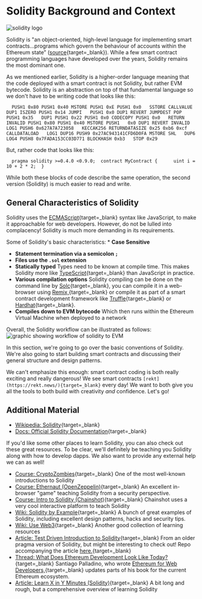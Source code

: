   Solidity Background and Context
===============================

  ![solidity logo](../../../img/S03/solidity-logo-2.png)

 Solidity is "an object-oriented, high-level language for implementing smart contracts...programs which govern the behaviour of accounts within the Ethereum state” ([source](https://docs.soliditylang.org/en/latest/){target=_blank}). While a few smart contract programming languages have developed over the years, Solidity remains the most dominant one.

 As we mentioned earlier, Solidity is a higher-order language meaning that the code deployed with a smart contract is not Solidity, but rather EVM bytecode. Solidity is an abstraction on top of that fundamental language so we don't have to be writing code that looks like this: 
```
  PUSH1 0x80 PUSH1 0x40 MSTORE PUSH1 0xE PUSH1 0x0   SSTORE CALLVALUE DUP1 ISZERO PUSH1 0x14 JUMPI   PUSH1 0x0 DUP1 REVERT JUMPDEST POP PUSH1 0x35   DUP1 PUSH1 0x22 PUSH1 0x0 CODECOPY PUSH1 0x0   RETURN INVALID PUSH1 0x80 PUSH1 0x40 MSTORE PUSH1   0x0 DUP1 REVERT INVALID LOG1 PUSH6 0x627A7A723058   KECCAK256 RETURNDATASIZE 0x25 0xb6 0xcf CALLDATALOAD   LOG1 DUP16 PUSH9 0x27AC943141CFD6D0FA MSTORE SHL   DUP6 LOG4 PUSH8 0x7FADA153CC03D771 BLOCKHASH 0xb3   STOP 0x29    
```
 But, rather code that looks like this: 
```
  pragma solidity >=0.4.0 <0.9.0;  contract MyContract {      uint i = 10 + 2 * 2;  }    
```
 While both these blocks of code describe the same operation, the second version (Solidity) is much easier to read and write. 

 General Characteristics of Solidity
-----------------------------------

 Solidity uses the [ECMAScript](https://en.wikipedia.org/wiki/ECMAScript){target=_blank} syntax like JavaScript, to make it approachable for web developers. However, do not be lulled into complacency! Solidity is much more demanding in its requirements.

 Some of Solidity's basic characteristics: * **Case Sensitive**
* **Statement termination via a semicolon `;`**
* **Files use the `.sol` extension**
* **Statically typed** Types need to be known at compile time. This makes Solidity more like [TypeScript](https://en.wikipedia.org/wiki/TypeScript){target=_blank} than JavaScript in practice.
* **Various compilation options** Solidity compiling can be done on the command line by [Solc](https://docs.soliditylang.org/en/latest/installing-solidity.html){target=_blank}, you can compile it in a web-browser using [Remix,](http://remix.ethereum.org/){target=_blank} or compile it as part of a smart contract development framework like [Truffle](https://www.trufflesuite.com/){target=_blank} or [Hardhat](https://www.hardhat.org){target=_blank}.
* **Compiles down to EVM bytecode** Which then runs within the Ethereum Virtual Machine when deployed to a network

 Overall, the Solidity workflow can be illustrated as follows: ![graphic showing workflow of solidity to EVM](../../../img/S03/solidity-workflow.png)

 

 In this section, we're going to go over the basic conventions of Solidity. We're also going to start building smart contracts and discussing their general structure and design patterns.

 We can't emphasize this enough: smart contract coding is both really exciting and really dangerous! We see smart contracts `[rekt](https://rekt.news/){target=_blank}` every day! We want to both give you all the tools to both build with creativity *and* confidence. Let's go!

 Additional Material
-------------------

 * [Wikipedia: Solidity](https://en.wikipedia.org/wiki/Solidity){target=_blank}
* [Docs: Official Solidity Documentation](https://docs.soliditylang.org/en/latest/){target=_blank}

 If you'd like some other places to learn Solidity, you can also check out these great resources. To be clear, we'll definitely be teaching you Solidity along with how to develop dapps. We also want to provide any external help we can as well!

 * [Course: CryptoZombies](https://cryptozombies.io/){target=_blank} One of the most well-known introductions to Solidity
* [Course: Ethernaut (OpenZeppelin)](https://ethernaut.openzeppelin.com/){target=_blank} An excellent in-browser "game" teaching Solidity from a security perspective.
* [Course: Intro to Solidity (Chainshot)](https://www.chainshot.com/learn/solidity){target=_blank} Chainshot uses a very cool interactive platform to teach Solidity
* [Wiki: Solidity by Example](https://www.solidity-by-example.org){target=_blank} A bunch of great examples of Solidity, including excellent design patterns, hacks and security tips.
* [Wiki: Use Web3](https://useweb3.xyz/){target=_blank} Another good collection of learning resources
* [Article: Test Driven Introduction to Solidity](https://michalzalecki.com/ethereum-test-driven-introduction-to-solidity/){target=_blank} From an older pragma version of Solidity, but might be interesting to check out! Repo accompanying the article [here.](https://github.com/MichalZalecki/tdd-solidity-intro){target=_blank}
* [Thread: What Does Ethereum Development Look Like Today?](https://twitter.com/smpalladino/status/1421901085279756300){target=_blank} Santiago Palladino, who wrote [Ethereum for Web Developers,](https://www.apress.com/gp/book/9781484252772){target=_blank} updates parts of his book for the current Ethereum ecosystem.
* [Article: Learn X in Y Minutes (Solidity)](https://learnxinyminutes.com/docs/solidity/){target=_blank} A bit long and rough, but a comprehensive overview of learning Solidity

 